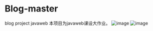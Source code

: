 # Blog-master
blog project javaweb
本项目为javaweb课设大作业。
![image](https://user-images.githubusercontent.com/87349914/175435969-3eafba59-e2e2-4b13-9708-dc37634dd430.png)
![image](https://user-images.githubusercontent.com/87349914/175435992-ea0b635c-7310-4c0f-b2fb-b09554d377da.png)
